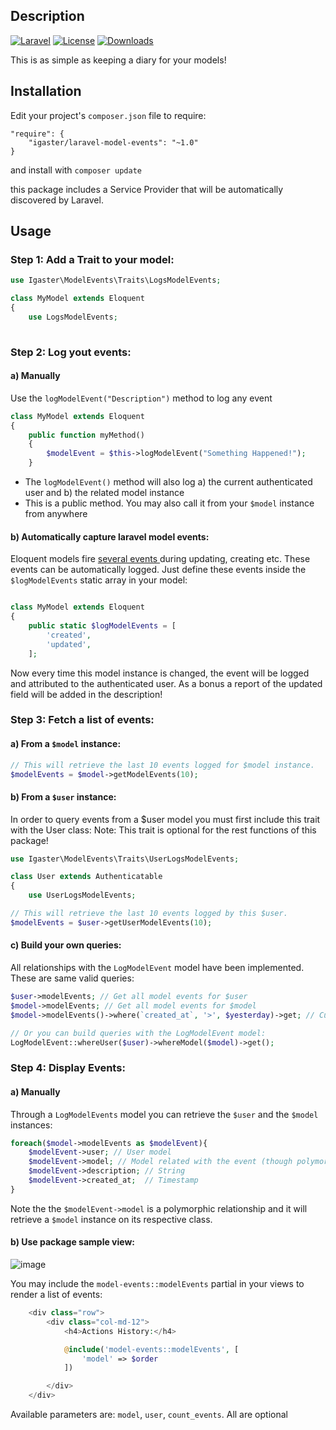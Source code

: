 ## Description
[![Laravel](https://img.shields.io/badge/Laravel-5.x-orange.svg)](http://laravel.com)
[![License](http://img.shields.io/badge/license-MIT-brightgreen.svg)](https://tldrlegal.com/license/mit-license)
[![Downloads](https://img.shields.io/packagist/dt/igaster/laravel-model-events.svg)](https://packagist.org/packages/igaster/laravel-model-events)

This is as simple as keeping a diary for your models!

## Installation

Edit your project's `composer.json` file to require:

    "require": {
        "igaster/laravel-model-events": "~1.0"
    }

and install with `composer update`

this package includes a Service Provider that will be automatically discovered by Laravel.

## Usage

### Step 1: Add a Trait to your model:

```php
use Igaster\ModelEvents\Traits\LogsModelEvents;

class MyModel extends Eloquent
{
    use LogsModelEvents;
    
```

### Step 2: Log yout events:

#### a) Manually

Use the `logModelEvent("Description")` method to log any event


```php
class MyModel extends Eloquent
{
    public function myMethod()
    {
        $modelEvent = $this->logModelEvent("Something Happened!");
    }
```

- The `logModelEvent()` method will also log a) the current authenticated user and b) the related model instance
- This is a public method. You may also call it from your `$model` instance from anywhere

#### b) Automatically capture laravel model events:

Eloquent models fire [several events ](https://laravel.com/docs/5.7/eloquent#events) during updating, creating etc. These events can be automatically logged. Just define these events inside the `$logModelEvents` static array in your model:

```php

class MyModel extends Eloquent
{
    public static $logModelEvents = [
        'created',
        'updated',
    ];

```

Now every time this model instance is changed, the event will be logged and attributed to the authenticated user.
As a bonus a report of the updated field will be added in the description!

### Step 3: Fetch a list of events:

#### a) From a `$model` instance:

```php
// This will retrieve the last 10 events logged for $model instance. 
$modelEvents = $model->getModelEvents(10);
```

#### b) From a `$user` instance:

In order to query events from a $user model you must first include this trait with the User class:
Note: This trait is optional for the rest functions of this package!

```php
use Igaster\ModelEvents\Traits\UserLogsModelEvents;

class User extends Authenticatable
{
    use UserLogsModelEvents;
```

```php
// This will retrieve the last 10 events logged by this $user. 
$modelEvents = $user->getUserModelEvents(10);
```

#### c) Build your own queries:

All relationships with the `LogModelEvent` model have been implemented. These are same valid queries:

```php
$user->modelEvents; // Get all model events for $user
$model->modelEvents; // Get all model events for $model
$model->modelEvents()->where(`created_at`, '>', $yesterday)->get; // Custom query Builder

// Or you can build queries with the LogModelEvent model:
LogModelEvent::whereUser($user)->whereModel($model)->get();
```

### Step 4: Display Events:

#### a) Manually

Through a `LogModelEvents` model you can retrieve the `$user` and the `$model` instances:

```php
foreach($model->modelEvents as $modelEvent){
    $modelEvent->user; // User model
    $modelEvent->model; // Model related with the event (though polymorphic relathinships)
    $modelEvent->description; // String
    $modelEvent->created_at;  // Timestamp
}
```

Note the the `$modelEvent->model` is a polymorphic relationship and it will retrieve a `$model` instance on its respective class.

#### b) Use package sample view:

![image](https://user-images.githubusercontent.com/4586319/47613088-cf211e00-da90-11e8-8e32-76e23976adc6.JPG)


You may include the `model-events::modelEvents` partial in your views to render a list of events:

```php
    <div class="row">
        <div class="col-md-12">
            <h4>Actions History:</h4>

            @include('model-events::modelEvents', [
                'model' => $order
            ])

        </div>
    </div>
```

Available parameters are: `model`, `user`, `count_events`. All are optional
